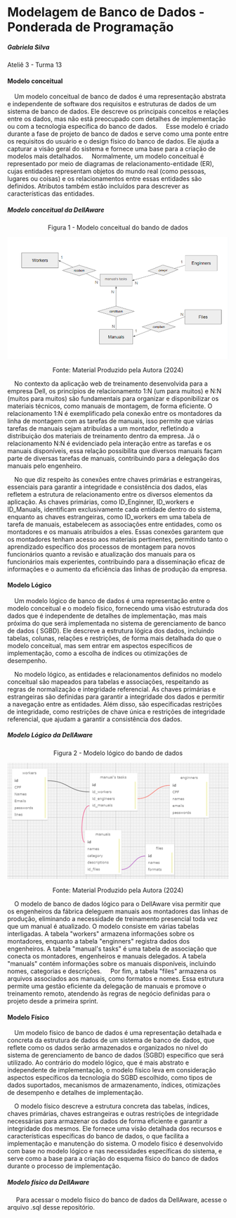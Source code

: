 # Modelagem de Banco de Dados - Ponderada de Programação

##### Gabriela Silva
<p>Ateliê 3 - Turma 13 </p>

#### Modelo conceitual 

&nbsp;&nbsp;&nbsp;&nbsp;Um modelo conceitual de banco de dados é uma representação abstrata e independente de software dos requisitos e estruturas de dados de um sistema de banco de dados. Ele descreve os principais conceitos e relações entre os dados, mas não está preocupado com detalhes de implementação ou com a tecnologia específica do banco de dados.
&nbsp;&nbsp;&nbsp;&nbsp;Esse modelo é criado durante a fase de projeto de banco de dados e serve como uma ponte entre os requisitos do usuário e o design físico do banco de dados. Ele ajuda a capturar a visão geral do sistema e fornece uma base para a criação de modelos mais detalhados.
&nbsp;&nbsp;&nbsp;&nbsp;Normalmente, um modelo conceitual é representado por meio de diagramas de relacionamento-entidade (ER), cujas entidades representam objetos do mundo real (como pessoas, lugares ou coisas) e os relacionamentos entre essas entidades são definidos. Atributos também estão incluídos para descrever as características das entidades.

##### Modelo conceitual da DellAware

<div align="center">
<p>Figura 1 - Modelo conceitual do bando de dados</p>
<img src="/assets/ModeloOFC.png">
<p>Fonte: Material Produzido pela Autora (2024)</p>
</div>


&nbsp;&nbsp;&nbsp;&nbsp;No contexto da aplicação web de treinamento desenvolvida para a empresa Dell, os princípios de relacionamento 1:N (um para muitos) e N:N (muitos para muitos) são fundamentais para organizar e disponibilizar os materiais técnicos, como manuais de montagem, de forma eficiente. O relacionamento 1:N é exemplificado pela conexão entre os montadores da linha de montagem com as tarefas de manuais, isso permite que várias tarefas de manuais sejam atribuídas a um montador, refletindo a distribuição dos materiais de treinamento dentro da empresa. Já o relacionamento N:N é evidenciado pela interação entre as tarefas e os manuais disponíveis, essa relação possibilita que diversos manuais façam parte de diversas tarefas de manuais, contribuindo para a delegação dos manuais pelo engenheiro.

&nbsp;&nbsp;&nbsp;&nbsp;No que diz respeito às conexões entre chaves primárias e estrangeiras, essenciais para garantir a integridade e consistência dos dados, elas refletem a estrutura de relacionamento entre os diversos elementos da aplicação. As chaves primárias, como ID_Enginner, ID_workers e ID_Manuals, identificam exclusivamente cada entidade dentro do sistema, enquanto as chaves estrangeiras, como ID_workers em uma tabela de tarefa de manuais, estabelecem as associações entre entidades, como os montadores e os manuais atribuídos a eles. Essas conexões garantem que os montadores tenham acesso aos materiais pertinentes, permitindo tanto o aprendizado específico dos processos de montagem para novos funcionários quanto a revisão e atualização dos manuais para os funcionários mais experientes, contribuindo para a disseminação eficaz de informações e o aumento da eficiência das linhas de produção da empresa.

#### Modelo Lógico 

&nbsp;&nbsp;&nbsp;&nbsp;Um modelo lógico de banco de dados é uma representação entre o modelo conceitual e o modelo físico, fornecendo uma visão estruturada dos dados que é independente de detalhes de implementação, mas mais próxima do que será implementada no sistema de gerenciamento de banco de dados ( SGBD). Ele descreve a estrutura lógica dos dados, incluindo tabelas, colunas, relações e restrições, de forma mais detalhada do que o modelo conceitual, mas sem entrar em aspectos específicos de implementação, como a escolha de índices ou otimizações de desempenho.

&nbsp;&nbsp;&nbsp;&nbsp;No modelo lógico, as entidades e relacionamentos definidos no modelo conceitual são mapeados para tabelas e associações, respeitando as regras de normalização e integridade referencial. As chaves primárias e estrangeiras são definidas para garantir a integridade dos dados e permitir a navegação entre as entidades. Além disso, são especificadas restrições de integridade, como restrições de chave única e restrições de integridade referencial, que ajudam a garantir a consistência dos dados.

##### Modelo Lógico da DellAware

<div align="center">
<p>Figura 2 - Modelo lógico do bando de dados</p>
<img src="/assets/ModeloLogico.png">
<p>Fonte: Material Produzido pela Autora (2024)</p>
</div>

&nbsp;&nbsp;&nbsp;&nbsp;O modelo de banco de dados lógico para o DellAware visa permitir que os engenheiros da fábrica deleguem manuais aos montadores das linhas de produção, eliminando a necessidade de treinamento presencial toda vez que um manual é atualizado. O modelo consiste em várias tabelas interligadas. A tabela "workers" armazena informações sobre os montadores, enquanto a tabela "enginners" registra dados dos engenheiros. A tabela "manual's tasks" é uma tabela de associação que conecta os montadores, engenheiros e manuais delegados. A tabela "manuals" contém informações sobre os manuais disponíveis, incluindo nomes, categorias e descrições. 
&nbsp;&nbsp;&nbsp;&nbsp;Por fim, a tabela "files" armazena os arquivos associados aos manuais, como formatos e nomes. Essa estrutura permite uma gestão eficiente da delegação de manuais e promove o treinamento remoto, atendendo às regras de negócio definidas para o projeto desde a primeira sprint.

#### Modelo Físico 

&nbsp;&nbsp;&nbsp;&nbsp;Um modelo físico de banco de dados é uma representação detalhada e concreta da estrutura de dados de um sistema de banco de dados, que reflete como os dados serão armazenados e organizados no nível do sistema de gerenciamento de banco de dados (SGBD) específico que será utilizado. Ao contrário do modelo lógico, que é mais abstrato e independente de implementação, o modelo físico leva em consideração aspectos específicos da tecnologia do SGBD escolhido, como tipos de dados suportados, mecanismos de armazenamento, índices, otimizações de desempenho e detalhes de implementação.

&nbsp;&nbsp;&nbsp;&nbsp;O modelo físico descreve a estrutura concreta das tabelas, índices, chaves primárias, chaves estrangeiras e outras restrições de integridade necessárias para armazenar os dados de forma eficiente e garantir a integridade dos mesmos. Ele fornece uma visão detalhada dos recursos e características específicas do banco de dados, o que facilita a implementação e manutenção do sistema. O modelo físico é desenvolvido com base no modelo lógico e nas necessidades específicas do sistema, e serve como a base para a criação do esquema físico do banco de dados durante o processo de implementação.

##### Modelo físico da DellAware

&nbsp;&nbsp;&nbsp;&nbsp; Para acessar o modelo físico do banco de dados da DellAware, acesse o arquivo .sql desse repositório.